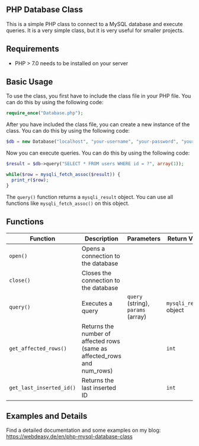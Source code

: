 ## PHP Database Class
This is a simple PHP class to connect to a MySQL database and execute queries. It is a very simple class, but it is very useful for smaller projects.

## Requirements
- PHP > 7.0 needs to be installed on your server

## Basic Usage
To use the class, you first have to include the class file in your PHP file. You can do this by using the following code:
```php
require_once("Database.php");
```

After you have included the class file, you can create a new instance of the class. You can do this by using the following code:
```php
$db = new Database("localhost", "your-username", "your-password", "your-database");
```

Now you can execute queries. You can do this by using the following code:
```php
$result = $db->query("SELECT * FROM users WHERE id = ?", array(1));

while($row = mysqli_fetch_assoc($result)) {
  print_r($row);
}
```

The `query()` function returns a `mysqli_result` object. You can use all functions like `mysqli_fetch_assoc()` on this object.

## Functions
| Function                 | Description                                                                   | Parameters                         | Return Value           |
| ------------------------ | ----------------------------------------------------------------------------- | ---------------------------------- | ---------------------- |
| `open()`                 | Opens a connection to the database                                            |                                    |                        |
| `close()`                | Closes the connection to the database                                         |                                    |                        |
| `query()`                | Executes a query                                                              | `query` (string), `params` (array) | `mysqli_result` object |
| `get_affected_rows()`    | Returns the number of affected rows <br> (same as affected_rows and num_rows) |                                    | `int`                  |
| `get_last_inserted_id()` | Returns the last inserted ID                                                  |                                    | `int`                  |

## Examples and Details
Find a detailed documentation and some examples on my blog: https://webdeasy.de/en/php-mysql-database-class